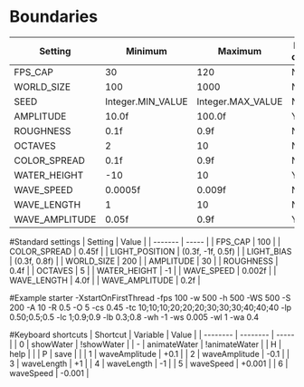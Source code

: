 # Boundaries
| Setting | Minimum | Maximum | Needs check? |
| ------- | ------- | ------- | ------------ |
| FPS_CAP | 30 | 120 | No |
| WORLD_SIZE | 100 | 1000 | No |
| SEED | Integer.MIN_VALUE | Integer.MAX_VALUE | No |
| AMPLITUDE | 10.0f | 100.0f | Yes |
| ROUGHNESS | 0.1f | 0.9f | No |
| OCTAVES | 2 | 10 | No |
| COLOR_SPREAD | 0.1f | 0.9f | No |
| WATER_HEIGHT | -10 | 10 | Yes |
| WAVE_SPEED | 0.0005f | 0.009f | No |
| WAVE_LENGTH | 1 | 10 | No |
| WAVE_AMPLITUDE | 0.05f | 0.9f | Yes |

#Standard settings
| Setting | Value |
| ------- | ----- |
| FPS_CAP | 100 |
| COLOR_SPREAD | 0.45f |
| LIGHT_POSITION | (0.3f, -1f, 0.5f) |
| LIGHT_BIAS | (0.3f, 0.8f) |
| WORLD_SIZE | 200 |
| AMPLITUDE | 30 |
| ROUGHNESS | 0.4f |
| OCTAVES | 5 |
| WATER_HEIGHT | -1 |
| WAVE_SPEED | 0.002f |
| WAVE_LENGTH | 4.0f |
| WAVE_AMPLITUDE | 0.2f |

#Example starter
-XstartOnFirstThread -fps 100 -w 500 -h 500 -WS 500 -S 200 -A 10 -R 0.5 -O 5 -cs 0.45 -tc 10;10;10;20;20;20;30;30;30;40;40;40
-lp
0.50;0.5;0.5
-lc
1;0.9;0.9
-lb
0.3;0.8
-wh
-1
-ws
0.005
-wl
1
-wa
0.4

#Keyboard shortcuts
| Shortcut | Variable | Value |
| -------- | -------- | ----- |
| 0 | showWater | !showWater |
| - | animateWater | !animateWater |
| H | help |  |
| P | save |  |
| 1 | waveAmplitude | +0.1 |
| 2 | waveAmplitude | -0.1 |
| 3 | waveLength | +1 |
| 4 | waveLength | -1 |
| 5 | waveSpeed | +0.001 |
| 6 | waveSpeed | -0.001 |